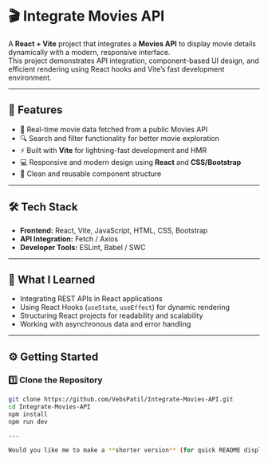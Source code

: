 # 🎬 Integrate Movies API  

A **React + Vite** project that integrates a **Movies API** to display movie details dynamically with a modern, responsive interface.  
This project demonstrates API integration, component-based UI design, and efficient rendering using React hooks and Vite’s fast development environment.  

---

## 🚀 Features  
- 🎥 Real-time movie data fetched from a public Movies API  
- 🔍 Search and filter functionality for better movie exploration  
- ⚡ Built with **Vite** for lightning-fast development and HMR  
- 💻 Responsive and modern design using **React** and **CSS/Bootstrap**  
- 🧩 Clean and reusable component structure  

---

## 🛠️ Tech Stack  
- **Frontend:** React, Vite, JavaScript, HTML, CSS, Bootstrap  
- **API Integration:** Fetch / Axios  
- **Developer Tools:** ESLint, Babel / SWC  

---

## 🧠 What I Learned  
- Integrating REST APIs in React applications  
- Using React Hooks (`useState`, `useEffect`) for dynamic rendering  
- Structuring React projects for readability and scalability  
- Working with asynchronous data and error handling  

---

## ⚙️ Getting Started  

### 1️⃣ Clone the Repository  
```bash
git clone https://github.com/VebsPatil/Integrate-Movies-API.git
cd Integrate-Movies-API
npm install
npm run dev

---

Would you like me to make a **shorter version** (for quick README display) or a **portfolio-optimized version** with badges and visuals (like shields.io badges for tech stack)?
